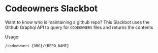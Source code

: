 # Codeowners Slackbot

Want to know who is maintaining a github repo? This Slackbot uses the Github Graphql API to query for `CODEOWNERS` files and returns the contents

Usage:

```
/codeowners {ORG}/{REPO_NAME}

```
